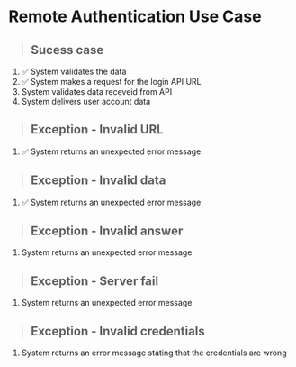 # Remote Authentication Use Case

> ## Sucess case
1. ✅ System validates the data
2. ✅ System makes a request for the login API URL
3. System validates data receveid from API
4. System delivers user account data

> ## Exception - Invalid URL
1. ✅ System returns an unexpected error message

> ## Exception - Invalid data
1. ✅ System returns an unexpected error message

> ## Exception - Invalid answer
1. System returns an unexpected error message

> ## Exception - Server fail
1. System returns an unexpected error message

> ## Exception - Invalid credentials
1. System returns an error message stating that the credentials are wrong